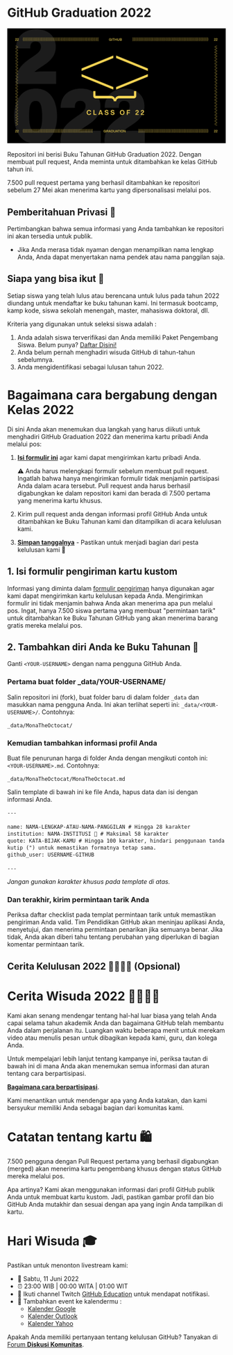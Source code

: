 # GitHub Graduation 2022

![Main Banner](https://github.com/education/GitHubGraduation-2022/raw/main/assets/GHG_Blog_1.jpg)


Repositori ini berisi Buku Tahunan GitHub Graduation 2022. Dengan membuat pull request, Anda meminta untuk ditambahkan ke kelas GitHub tahun ini.

7.500 pull request pertama yang berhasil ditambahkan ke repositori sebelum 27 Mei akan menerima kartu yang dipersonalisasi melalui pos.


## Pemberitahuan Privasi 👀

Pertimbangkan bahwa semua informasi yang Anda tambahkan ke repositori ini akan tersedia untuk publik.

- Jika Anda merasa tidak nyaman dengan menampilkan nama lengkap Anda, Anda dapat menyertakan nama pendek atau nama panggilan saja.


## Siapa yang bisa ikut 📝

Setiap siswa yang telah lulus atau berencana untuk lulus pada tahun 2022 diundang untuk mendaftar ke buku tahunan kami. Ini termasuk bootcamp, kamp kode, siswa sekolah menengah, master, mahasiswa doktoral, dll. 

Kriteria yang digunakan untuk seleksi siswa adalah :
 1. Anda adalah siswa terverifikasi dan Anda memiliki Paket Pengembang Siswa. Belum punya? [Daftar Disini!](https://education.github.com/discount_requests/student_application?utm_source=2022-06-11-GitHubGraduation)
 2. Anda belum pernah menghadiri wisuda GitHub di tahun-tahun sebelumnya.
 3. Anda mengidentifikasi sebagai lulusan tahun 2022.



# Bagaimana cara bergabung dengan Kelas 2022

Di sini Anda akan menemukan dua langkah yang harus diikuti untuk menghadiri GitHub Graduation 2022 dan menerima kartu pribadi Anda melalui pos:

1. [**Isi formulir ini**](https://airtable.com/shrVMo8ItH4wjsO9f) agar kami dapat mengirimkan kartu pribadi Anda.

    ️⚠️ ️Anda harus melengkapi formulir sebelum membuat pull request. Ingatlah bahwa hanya mengirimkan formulir tidak menjamin partisipasi Anda dalam acara tersebut. Pull request anda harus berhasil digabungkan ke dalam repositori kami dan berada di 7.500 pertama yang menerima kartu khusus.

2. Kirim pull request anda dengan informasi profil GitHub Anda untuk ditambahkan ke Buku Tahunan kami dan ditampilkan di acara kelulusan kami.
3. [**Simpan tanggalnya**](https://education.github.com/events) - Pastikan untuk menjadi bagian dari pesta kelulusan kami 🥳



## 1. Isi formulir pengiriman kartu kustom

Informasi yang diminta dalam [formulir pengiriman](https://airtable.com/shrVMo8ItH4wjsO9f) hanya digunakan agar kami dapat mengirimkan kartu kelulusan kepada Anda. Mengirimkan formulir ini tidak menjamin bahwa Anda akan menerima apa pun melalui pos. Ingat, hanya 7.500 siswa pertama yang membuat "permintaan tarik" untuk ditambahkan ke Buku Tahunan GitHub yang akan menerima barang gratis mereka melalui pos.

## 2. Tambahkan diri Anda ke Buku Tahunan 🏫

Ganti `<YOUR-USERNAME>` dengan nama pengguna GitHub Anda.

### Pertama buat folder _data/YOUR-USERNAME/

Salin repositori ini (fork), buat folder baru di dalam folder `_data` dan masukkan nama pengguna Anda. Ini akan terlihat seperti ini: `_data/<YOUR-USERNAME>/`.
Contohnya: 

```
_data/MonaTheOctocat/
```

### Kemudian tambahkan informasi profil Anda

Buat file penurunan harga di folder Anda dengan mengikuti contoh ini: `<YOUR-USERNAME>.md`. Contohnya:


```
_data/MonaTheOctocat/MonaTheOctocat.md
```
Salin template di bawah ini ke file Anda, hapus data dan isi dengan informasi Anda.

```
---

name: NAMA-LENGKAP-ATAU-NAMA-PANGGILAN # Hingga 28 karakter
institution: NAMA-INSTITUSI 🚩 # Maksimal 58 karakter
quote: KATA-BIJAK-KAMU # Hingga 100 karakter, hindari penggunaan tanda kutip (") untuk memastikan formatnya tetap sama.
github_user: USERNAME-GITHUB

---
```

_Jangan gunakan karakter khusus pada template di atas._


### Dan terakhir, kirim permintaan tarik Anda

Periksa daftar checklist pada templat permintaan tarik untuk memastikan pengiriman Anda valid. Tim Pendidikan GitHub akan meninjau aplikasi Anda, menyetujui, dan menerima permintaan penarikan jika semuanya benar. Jika tidak, Anda akan diberi tahu tentang perubahan yang diperlukan di bagian komentar permintaan tarik.



## Cerita Kelulusan 2022 👩‍🏫👨‍🏫 (Opsional)


# Cerita Wisuda 2022 👩‍🏫👨‍🏫

Kami akan senang mendengar tentang hal-hal luar biasa yang telah Anda capai selama tahun akademik Anda dan bagaimana GitHub telah membantu Anda dalam perjalanan itu. Luangkan waktu beberapa menit untuk merekam video atau menulis pesan untuk dibagikan kepada kami, guru, dan kolega Anda.

Untuk mempelajari lebih lanjut tentang kampanye ini, periksa tautan di bawah ini di mana Anda akan menemukan semua informasi dan aturan tentang cara berpartisipasi.

[**Bagaimana cara berpartisipasi**](https://drive.google.com/file/d/1AcgUKLXx6WIC5s4eanzOfj8EsiYHARrt/view?usp=sharing). 

Kami menantikan untuk mendengar apa yang Anda katakan, dan kami bersyukur memiliki Anda sebagai bagian dari komunitas kami.



# Catatan tentang kartu 🛍

7.500 pengguna dengan Pull Request pertama yang berhasil digabungkan (merged) akan menerima kartu pengembang khusus dengan status GitHub mereka melalui pos.

Apa artinya? Kami akan menggunakan informasi dari profil GitHub publik Anda untuk membuat kartu kustom. Jadi, pastikan gambar profil dan bio GitHub Anda mutakhir dan sesuai dengan apa yang ingin Anda tampilkan di kartu.



# Hari Wisuda 🎓

Pastikan untuk menonton livestream kami:

- 📆 Sabtu, 11 Juni 2022
- ⏰ 23:00 WIB | 00:00 WITA | 01:00 WIT
- 📍 Ikuti channel Twitch [GitHub Education](https://twitch.tv/githubeducation) untuk mendapat notifikasi.
- 📎 Tambahkan event ke kalendermu :
  - [Kalender Google](https://calendar.google.com/calendar/render?action=TEMPLATE&dates=20220611T160000Z%2F20220611T180000Z&details=&location=https%3A%2F%2Fwww.twitch.tv%2Fgithubeducation&text=%F0%9F%8E%89%F0%9F%8E%8A%20GitHub%20Graduation%202022%20%F0%9F%8E%89%F0%9F%8E%8A)
  - [Kalender Outlook](https://outlook.live.com/calendar/0/deeplink/compose?allday=false&body=&enddt=2022-06-11T18%3A00%3A00%2B00%3A00&location=https%3A%2F%2Fwww.twitch.tv%2Fgithubeducation&path=%2Fcalendar%2Faction%2Fcompose&rru=addevent&startdt=2022-06-11T16%3A00%3A00%2B00%3A00&subject=%F0%9F%8E%89%F0%9F%8E%8A%20GitHub%20Graduation%202022%20%F0%9F%8E%89%F0%9F%8E%8A)
  - [Kalender Yahoo](https://calendar.yahoo.com/?desc=&dur=&et=20220611T180000Z&in_loc=https%3A%2F%2Fwww.twitch.tv%2Fgithubeducation&st=20220611T160000Z&title=%F0%9F%8E%89%F0%9F%8E%8A%20GitHub%20Graduation%202022%20%F0%9F%8E%89%F0%9F%8E%8A&v=60)


Apakah Anda memiliki pertanyaan tentang kelulusan GitHub? Tanyakan di [Forum **Diskusi Komunitas**](https://github.com/orgs/github-community/discussions/categories/github-education).

